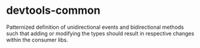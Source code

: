 # devtools-common

Patternized definition of unidirectional events and bidirectional methods such that adding or modifying the types should result in respective changes within the consumer libs.
